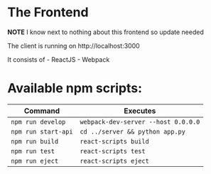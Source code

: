 # The Frontend

**NOTE** I know next to nothing about this frontend so update needed

The client is running on http://localhost:3000  

It consists of 
    -   ReactJS
    -   Webpack

# Available npm scripts:

| Command | Executes | 
| ------- | -------- |
| `npm run develop` | `webpack-dev-server --host 0.0.0.0` |
| `npm run start-api` | `cd ../server && python app.py` |
| `npm run build` | `react-scripts build` |
| `npm run test` | `react-scripts test` |
| `npm run eject` | `react-scripts eject` |